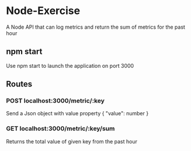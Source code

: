 # Node-Exercise
A Node API that can log metrics and return the sum of metrics for the past hour

## npm start
Use npm start to launch the application on port 3000

## Routes

### POST localhost:3000/metric/:key
Send a Json object with value property
{
  "value": number
}

### GET localhost:3000/metric/:key/sum
Returns the total value of given key from the past hour
